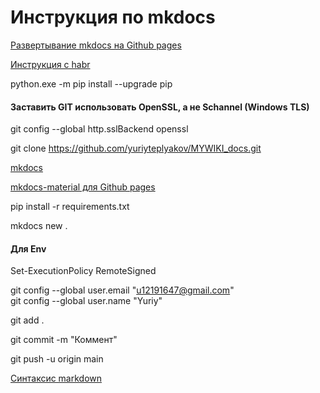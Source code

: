 
# Инструкция по mkdocs

[Развертывание mkdocs на Github pages](https://youtu.be/uieDa3CLxmY?si=IzAKCRz7zVEAY-gc)

[Инструкция с habr](https://habr.com/ru/companies/rostelecom/articles/570098/)

python.exe -m pip install --upgrade pip

#### Заставить GIT использовать OpenSSL, а не Schannel (Windows TLS)
git config --global http.sslBackend openssl

git clone https://github.com/yuriyteplyakov/MYWIKI_docs.git

[mkdocs](https://www.mkdocs.org/getting-started/#installation)

[mkdocs-material для Github pages](https://squidfunk.github.io/mkdocs-material/publishing-your-site/)

pip install -r requirements.txt

mkdocs new .

#### Для Env
Set-ExecutionPolicy RemoteSigned

 git config --global user.email "u12191647@gmail.com"    
 git config --global user.name "Yuriy"    

 git add .

 git commit -m "Коммент"

 git push -u origin main


 [Синтаксис markdown](https://www.markdownguide.org/basic-syntax/)